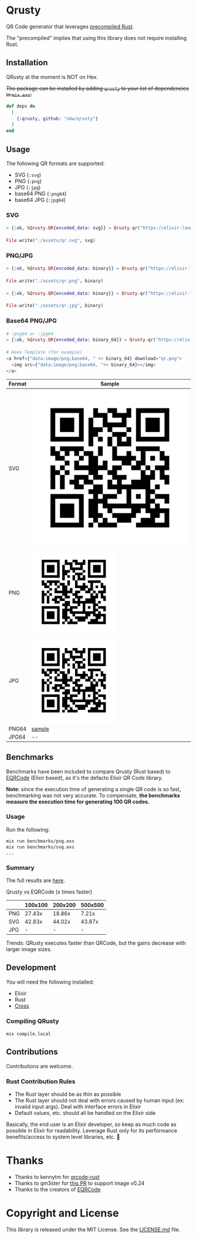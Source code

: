 # Qrusty

QR Code generator that leverages [precompiled Rust](https://github.com/philss/rustler_precompiled).

The "precompiled" implies that using this library does not require installing Rust.

## Installation

QRusty at the moment is NOT on Hex.

~~The package can be installed by adding `qrusty` to your list of dependencies in `mix.exs`:~~

```elixir
def deps do
  [
    {:qrusty, github: "nbw/qrusty"}
  ]
end
```

## Usage

The following QR formats are supported:

- SVG (`:svg`)
- PNG (`:png`)
- JPG (`:jpg`)
- base64 PNG (`:png64`)
- base64 JPG (`:jpg64`)

### SVG

```elixir
> {:ok, %Qrusty.QR{encoded_data: svg}} = Qrusty.qr("https://elixir-lang.org/", :svg, size: 200)

File.write("./assets/qr.svg", svg)
```

### PNG/JPG

```elixir
> {:ok, %Qrusty.QR{encoded_data: binary}} = Qrusty.qr("https://elixir-lang.org/", :png, width: 200, height: 200)

File.write("./assets/qr.png", binary)

> {:ok, %Qrusty.QR{encoded_data: binary}} = Qrusty.qr("https://elixir-lang.org/", :jpg, width: 200, height: 200)

File.write("./assets/qr.jpg", binary)
```

### Base64 PNG/JPG

```elixir
# :png64 or :jpg64
> {:ok, %Qrusty.QR{encoded_data: binary_64}} = Qrusty.qr("https://elixir-lang.org/", :png64, width: 200, height: 200)

# Heex Template (for example)
<a href={"data:image/png;base64, " <> binary_64} download="qr.png">
  <img src={"data:image/png;base64, "<> binary_64}></img>
</a>
```

| Format | Sample                         |
| ------ | ------------------------------ |
| SVG    | ![ svg ](assets/qr.svg)        |
| PNG    | ![ png ](assets/qr.png)        |
| JPG    | ![ jpg ](assets/qr.jpg)        |
| PNG64  | [ sample ](assets/base65.html) |
| JPG64  | --                             |

## Benchmarks

Benchmarks have been included to compare Qrusty (Rust based) to [EQRCode](https://github.com/SiliconJungles/eqrcode) (Elixir based), as it's the defacto Elixir QR Code library.

**Note**: since the execution time of generating a single QR code is so fast, benchmarking was not very accurate. To compensate, **the benchmarks measure the execution time for generating 100 QR codes.**

### Usage

Run the following:

```
mix run benchmarks/png.exs
mix run benchmarks/svg.exs
...
```

### Summary

The full results are [here](/BENCHMARKS.md).

Qrusty vs EQRCode (x times faster)

|     | 100x100 | 200x200 | 500x500 |
| --- | ------- | ------- | ------- |
| PNG | 27.43x  | 18.86x  | 7.21x   |
| SVG | 42.83x  | 44.02x  | 43.87x  |
| JPG | -       | -       | -       |

Trends: QRusty executes faster than QRCode, but the gains decrease with larger image sizes.

## Development

You will need the following installed:

- Elixir
- Rust
- [Cross](https://github.com/cross-rs/cross)

### Compiling QRusty

```
mix compile.local
```

## Contributions

Contributions are welcome.

### Rust Contribution Rules

- The Rust layer should be as thin as possible
- The Rust layer should not deal with errors caused by human input (ex: invalid input args). Deal with interface errors in Elixir
- Default values, etc. should all be handled on the Elixir side

Basically, the end user is an Elixir developer, so keep as much code as possible in Elixir for readability. Leverage Rust only for its performance benefits/access to system level libraries, etc. 🙏

# Thanks

- Thanks to kennytm for [qrcode-rust](https://github.com/kennytm/qrcode-rust)
- Thanks to qm3ster for [this PR](https://github.com/qm3ster/qrcode-rust) to support image v0.24
- Thanks to the creators of [EQRCode](https://github.com/SiliconJungles/eqrcode)

# Copyright and License

This library is released under the MIT License. See the [LICENSE.md](/LICENSE.md) file.
